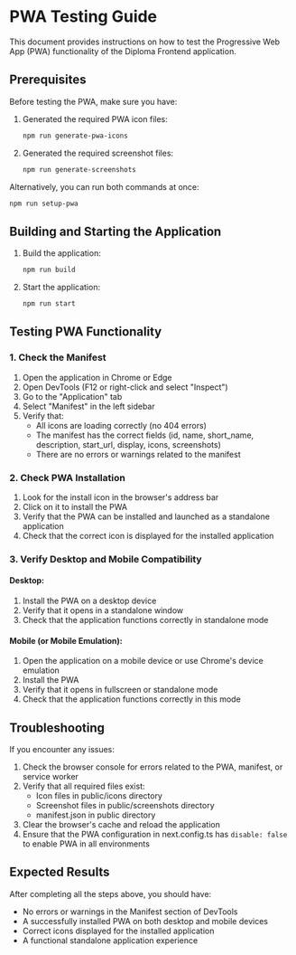 # PWA Testing Guide

This document provides instructions on how to test the Progressive Web App (PWA) functionality of the Diploma Frontend application.

## Prerequisites

Before testing the PWA, make sure you have:

1. Generated the required PWA icon files:
   ```bash
   npm run generate-pwa-icons
   ```

2. Generated the required screenshot files:
   ```bash
   npm run generate-screenshots
   ```

Alternatively, you can run both commands at once:
```bash
npm run setup-pwa
```

## Building and Starting the Application

1. Build the application:
   ```bash
   npm run build
   ```

2. Start the application:
   ```bash
   npm run start
   ```

## Testing PWA Functionality

### 1. Check the Manifest

1. Open the application in Chrome or Edge
2. Open DevTools (F12 or right-click and select "Inspect")
3. Go to the "Application" tab
4. Select "Manifest" in the left sidebar
5. Verify that:
   - All icons are loading correctly (no 404 errors)
   - The manifest has the correct fields (id, name, short_name, description, start_url, display, icons, screenshots)
   - There are no errors or warnings related to the manifest

### 2. Check PWA Installation

1. Look for the install icon in the browser's address bar
2. Click on it to install the PWA
3. Verify that the PWA can be installed and launched as a standalone application
4. Check that the correct icon is displayed for the installed application

### 3. Verify Desktop and Mobile Compatibility

#### Desktop:
1. Install the PWA on a desktop device
2. Verify that it opens in a standalone window
3. Check that the application functions correctly in standalone mode

#### Mobile (or Mobile Emulation):
1. Open the application on a mobile device or use Chrome's device emulation
2. Install the PWA
3. Verify that it opens in fullscreen or standalone mode
4. Check that the application functions correctly in this mode

## Troubleshooting

If you encounter any issues:

1. Check the browser console for errors related to the PWA, manifest, or service worker
2. Verify that all required files exist:
   - Icon files in public/icons directory
   - Screenshot files in public/screenshots directory
   - manifest.json in public directory
3. Clear the browser's cache and reload the application
4. Ensure that the PWA configuration in next.config.ts has `disable: false` to enable PWA in all environments

## Expected Results

After completing all the steps above, you should have:
- No errors or warnings in the Manifest section of DevTools
- A successfully installed PWA on both desktop and mobile devices
- Correct icons displayed for the installed application
- A functional standalone application experience